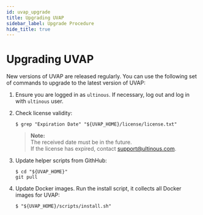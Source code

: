 ```yaml
---
id: uvap_upgrade
title: Upgrading UVAP
sidebar_label: Upgrade Procedure 
hide_title: true
---
```


# Upgrading UVAP

New versions of UVAP are released regularly. You can use the following set of
commands to upgrade to the latest version of UVAP:

1. Ensure you are logged in as `ultinous`. If necessary, log out and log in
   with `ultinous` user.

1. Check license validity:

    ```
    $ grep "Expiration Date" "${UVAP_HOME}/license/license.txt"
    ```

    > **Note:**  
	The received date must be in the future.  
    If the license has expired, contact support@ultinous.com.

1. Update helper scripts from GithHub:

    ```
    $ cd "${UVAP_HOME}"
    git pull
    ```

1. Update Docker images. Run the install script, it collects all Docker images
   for UVAP:

    ```
    $ "${UVAP_HOME}/scripts/install.sh"
    ```